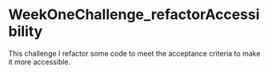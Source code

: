 # WeekOneChallenge_refactorAccessibility
This challenge I refactor some code to meet the acceptance criteria to make it more accessible. 
